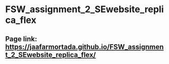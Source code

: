 # FSW_assignment_2_SEwebsite_replica_flex

## Page link: https://jaafarmortada.github.io/FSW_assignment_2_SEwebsite_replica_flex/

